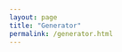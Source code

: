 ```yaml
---
layout: page
title: "Generator"
permalink: /generator.html
---
```


<!DOCTYPE html>
<html>
<head>
    <style>
        ul {
            list-style-type: none;
            padding: 0;
        }

        li {
            padding: 10px;
            border: 1px solid #ccc;
            margin-bottom: 5px;
            background-color: #f9f9f9;
            cursor: move;
        }
    </style>
    <script>
        document.addEventListener("DOMContentLoaded", function() {
            var sortableList = document.getElementById("sortableList");

            // Add event listeners for drag and drop events
            sortableList.addEventListener("dragstart", handleDragStart);
            sortableList.addEventListener("dragenter", handleDragEnter);
            sortableList.addEventListener("dragover", handleDragOver);
            sortableList.addEventListener("dragleave", handleDragLeave);
            sortableList.addEventListener("drop", handleDrop);
            sortableList.addEventListener("dragend", handleDragEnd);

            function handleDragStart(event) {
                event.dataTransfer.setData("text/plain", event.target.id);
                event.target.classList.add("dragged");
            }

            function handleDragEnter(event) {
                event.preventDefault();
                event.target.classList.add("over");
            }

            function handleDragOver(event) {
                event.preventDefault();
            }

            function handleDragLeave(event) {
                event.target.classList.remove("over");
            }

            function handleDrop(event) {
                event.preventDefault();
                var draggedScenarioId = event.dataTransfer.getData("text/plain");
                var draggedScenario = document.getElementById(draggedScenarioId);
                var droppedScenario = event.target.closest("li");

                if (draggedScenario && droppedScenario) {
                    if (draggedScenario !== droppedScenario) {
                        sortableList.insertBefore(draggedScenario, droppedScenario);
                    }
                }

                event.target.classList.remove("over");
            }

            function handleDragEnd(event) {
                event.target.classList.remove("dragged");
            }

            function addScenario() {
                var scenarioCount = sortableList.getElementsByTagName("li").length + 1;
                var newScenario = document.createElement("li");
                newScenario.className = "scenario-field";
                newScenario.draggable = true;
                newScenario.id = "scenario" + scenarioCount;
                newScenario.innerHTML = `
                    <label for="scenario${scenarioCount}">Scenario ${scenarioCount}</label>
                    <input type="text" id="scenario${scenarioCount}" name="scenario${scenarioCount}" value="">
                    <button class="deleteBtn" onclick="deleteScenario(this)">Delete</button>
                `;
                sortableList.appendChild(newScenario);
            }

            function deleteScenario(button) {
                var scenario = button.closest("li");
                scenario.parentNode.removeChild(scenario);
            }
        });
    </script>
</head>
<body>
    <h1>Scenarios</h1>
    <p>Drag and drop to reorder scenarios:</p>
    <ul id="sortableList">
        <li class="scenario-field" draggable="true" id="scenario1">
            <label for="scenario1">Scenario 1</label>
            <input type="text" id="scenario1" name="scenario1" value="">
            <button class="deleteBtn" onclick="deleteScenario(this)">Delete</button>
        </li>
        <li class="scenario-field" draggable="true" id="scenario2">
            <label for="scenario2">Scenario 2</label>
            <input type="text" id="scenario2"
            name="scenario2" value="">
            <button class="deleteBtn" onclick="deleteScenario(this)">Delete</button>
        </li>
        <li class="scenario-field" draggable="true" id="scenario3">
            <label for="scenario3">Scenario 3</label>
            <input type="text" id="scenario3" name="scenario3" value="">
            <button class="deleteBtn" onclick="deleteScenario(this)">Delete</button>
        </li>
    </ul>
    <button onclick="addScenario()">Add Scenario</button>

    <script>
        // Function to delete a scenario
        function deleteScenario(button) {
            var scenario = button.closest("li");
            scenario.parentNode.removeChild(scenario);
        }

        // Function to add a new scenario
        function addScenario() {
            var scenarioCount = document.getElementById("sortableList").getElementsByTagName("li").length + 1;
            var newScenario = document.createElement("li");
            newScenario.className = "scenario-field";
            newScenario.draggable = true;
            newScenario.id = "scenario" + scenarioCount;
            newScenario.innerHTML = `
                <label for="scenario${scenarioCount}">Scenario ${scenarioCount}</label>
                <input type="text" id="scenario${scenarioCount}" name="scenario${scenarioCount}" value="">
                <button class="deleteBtn" onclick="deleteScenario(this)">Delete</button>
            `;
            document.getElementById("sortableList").appendChild(newScenario);
        }
    </script>
</body>
</html>

